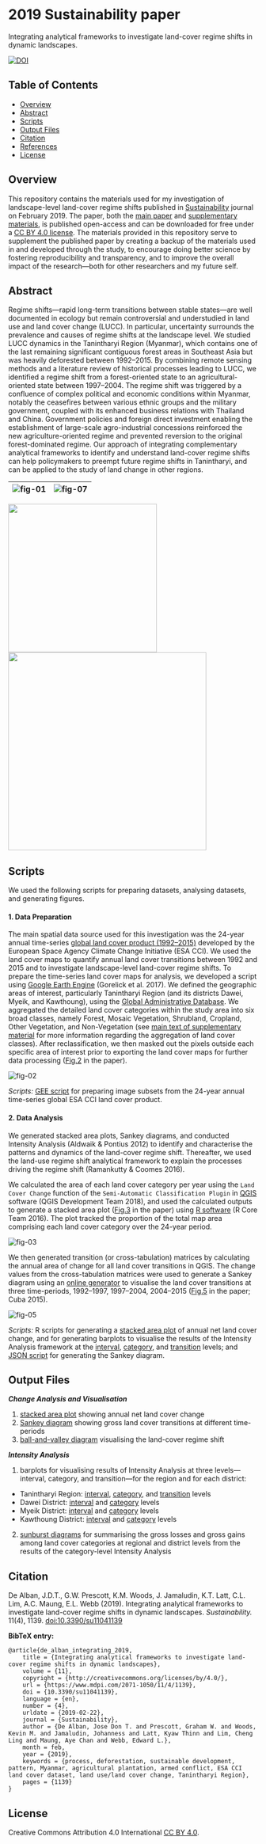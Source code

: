 # 2019 Sustainability paper
Integrating analytical frameworks to investigate land-cover regime shifts in dynamic landscapes.

[![DOI](https://img.shields.io/badge/DOI-10.3390%2Fsu11041139-blue.svg)](https://doi.org/10.3390/su11041139)


## Table of Contents
- [Overview](#overview)
- [Abstract](#abstract)
- [Scripts](#scripts)
- [Output Files](#output_files)
- [Citation](#citation)
- [References](#references)
- [License](#license)


<a name="overview"></a>
## Overview
This repository contains the materials used for my investigation of landscape-level land-cover regime shifts published in [Sustainability](https://www.mdpi.com/journal/sustainability) journal on February 2019. The paper, both the [main paper](https://www.mdpi.com/2071-1050/11/4/1139/pdf) and [supplementary materials](https://www.mdpi.com/2071-1050/11/4/1139#supplementary), is published open-access and can be downloaded for free under a [CC BY 4.0 license](#license). The materials provided in this repository serve to supplement the published paper by creating a backup of the materials used in and developed through the study, to encourage doing better science by fostering reproducibility and transparency, and to improve the overall impact of the research—both for other researchers and my future self.

<a name="abstract"></a>
## Abstract
Regime shifts—rapid long-term transitions between stable states—are well documented in ecology but remain controversial and understudied in land use and land cover change (LUCC). In particular, uncertainty surrounds the prevalence and causes of regime shifts at the landscape level. We studied LUCC dynamics in the Tanintharyi Region (Myanmar), which contains one of the last remaining significant contiguous forest areas in Southeast Asia but was heavily deforested between 1992–2015. By combining remote sensing methods and a literature review of historical processes leading to LUCC, we identified a regime shift from a forest-oriented state to an agricultural-oriented state between 1997–2004. The regime shift was triggered by a confluence of complex political and economic conditions within Myanmar, notably the ceasefires between various ethnic groups and the military government, coupled with its enhanced business relations with Thailand and China. Government policies and foreign direct investment enabling the establishment of large-scale agro-industrial concessions reinforced the new agriculture-oriented regime and prevented reversion to the original forest-dominated regime. Our approach of integrating complementary analytical frameworks to identify and understand land-cover regime shifts can help policymakers to preempt future regime shifts in Tanintharyi, and can be applied to the study of land change in other regions.

| ![fig-01](https://github.com/dondealban/ms-sustainability-2019/blob/master/figures/paper/De%20Alban%20et%20al_2019_Fig01_Conceptual%20Framework.jpg) | ![fig-07](https://github.com/dondealban/ms-sustainability-2019/blob/master/figures/paper/De%20Alban%20et%20al_2019_Fig07_Ball%20%26%20Valley%20Diagram.jpg) |
|:---:|:---:|
<img src="https://github.com/dondealban/ms-sustainability-2019/blob/master/figures/paper/De%20Alban%20et%20al_2019_Fig01_Conceptual%20Framework.jpg" width="300" />
<img src="https://github.com/dondealban/ms-sustainability-2019/blob/master/figures/paper/De%20Alban%20et%20al_2019_Fig01_Conceptual%20Framework.jpg" width="400" />

<a name="scripts"></a>
## Scripts
We used the following scripts for preparing datasets, analysing datasets, and generating figures.

#### 1. Data Preparation
The main spatial data source used for this investigation was the 24-year annual time-series [global land cover product (1992–2015)](https://www.esa-landcover-cci.org/?q=node/175) developed by the European Space Agency Climate Change Initiative (ESA CCI). We used the land cover maps to quantify annual land cover transitions between 1992 and 2015 and to investigate landscape-level land-cover regime shifts. To prepare the time-series land cover maps for analysis, we developed a script using [Google Earth Engine](https://earthengine.google.com/) (Gorelick et al. 2017). We defined the geographic areas of interest, particularly Tanintharyi Region (and its districts Dawei, Myeik, and Kawthoung), using the [Global Administrative Database](https://gadm.org/). We aggregated the detailed land cover categories within the study area into six broad classes, namely Forest, Mosaic Vegetation, Shrubland, Cropland, Other Vegetation, and Non-Vegetation (see [main text of supplementary material](https://www.mdpi.com/2071-1050/11/4/1139#supplementary) for more information regarding the aggregation of land cover classes). After reclassification, we then masked out the pixels outside each specific area of interest prior to exporting the land cover maps for further data processing ([Fig.2](https://github.com/dondealban/ms-sustainability-2019/blob/master/figures/paper/De%20Alban%20et%20al_2019_Fig02_Study%20Area.pdf) in the paper).

![fig-02](https://github.com/dondealban/ms-sustainability-2019/blob/master/figures/paper/De%20Alban%20et%20al_2019_Fig02_Study%20Area.jpg)

*Scripts:* [GEE script](https://github.com/dondealban/ms-sustainability-2019/blob/master/scripts/GEE/GEE_Prepare%20ESA%20CCI%20Land%20Cover%20Maps.js) for preparing image subsets from the 24-year annual time-series global ESA CCI land cover product.

#### 2. Data Analysis
We generated stacked area plots, Sankey diagrams, and conducted Intensity Analysis (Aldwaik & Pontius 2012) to identify and characterise the patterns and dynamics of the land-cover regime shift. Thereafter, we used the land-use regime shift analytical framework to explain the processes driving the regime shift (Ramankutty & Coomes 2016).

We calculated the area of each land cover category per year using the `Land Cover Change` function of the `Semi-Automatic Classification Plugin` in [QGIS](https://qgis.org/en/site/) software (QGIS Development Team 2018), and used the calculated outputs to generate a stacked area plot ([Fig.3](https://github.com/dondealban/ms-sustainability-2019/blob/master/figures/paper/De%20Alban%20et%20al_2019_Fig03_Stacked%20Area%20Plot.pdf) in the paper) using [R software](https://www.r-project.org/) (R Core Team 2016). The plot tracked the proportion of the total map area comprising each land cover category over the 24-year period.

![fig-03](https://github.com/dondealban/ms-sustainability-2019/blob/master/figures/paper/De%20Alban%20et%20al_2019_Fig03_Stacked%20Area%20Plot.jpg)

We then generated transition (or cross-tabulation) matrices by calculating the annual area of change for all land cover transitions in QGIS. The change values from the cross-tabulation matrices were used to generate a Sankey diagram using an [online generator](https://sankey.csaladen.es/#) to visualise the land cover transitions at three time-periods, 1992–1997, 1997–2004, 2004–2015 ([Fig.5](https://github.com/dondealban/ms-sustainability-2019/blob/master/figures/paper/De%20Alban%20et%20al_2019_Fig05_Sankey%20Diagram.pdf) in the paper; Cuba 2015).

![fig-05](https://github.com/dondealban/ms-sustainability-2019/blob/master/figures/paper/De%20Alban%20et%20al_2019_Fig05_Sankey%20Diagram.jpg)

*Scripts:* R scripts for generating a [stacked area plot](https://github.com/dondealban/ms-sustainability-2019/blob/master/scripts/R/R_Stacked-Area-Plot_Land-Cover-Transition.R) of annual net land cover change, and for generating barplots to visualise the results of the Intensity Analysis framework at the [interval](https://github.com/dondealban/ms-sustainability-2019/blob/master/scripts/R/R_Barplot_Intensity-Analysis-Interval-Level.R), [category](https://github.com/dondealban/ms-sustainability-2019/blob/master/scripts/R/R_Barplot_Intensity-Analysis-Category-Level.R), and [transition](https://github.com/dondealban/ms-sustainability-2019/blob/master/scripts/R/R_Barplot_Intensity-Analysis-Transition-Level.R) levels; and [JSON script](https://github.com/dondealban/ms-sustainability-2019/blob/master/scripts/JSON/Script_Sankey-Diagram.json) for generating the Sankey diagram.

<a name="output_files"></a>
## Output Files

***Change Analysis and Visualisation***
1. [stacked area plot](https://github.com/dondealban/ms-sustainability-2019/blob/master/figures/paper/De%20Alban%20et%20al_2019_Fig03_Stacked%20Area%20Plot.pdf) showing annual net land cover change
2. [Sankey diagram](https://github.com/dondealban/ms-sustainability-2019/blob/master/figures/paper/De%20Alban%20et%20al_2019_Fig05_Sankey%20Diagram.pdf) showing gross land cover transitions at different time-periods
3. [ball-and-valley diagram](https://github.com/dondealban/ms-sustainability-2019/blob/master/figures/paper/De%20Alban%20et%20al_2019_Fig07_Ball%20%26%20Valley%20Diagram.pdf) visualising the land-cover regime shift

***Intensity Analysis***
1. barplots for visualising results of Intensity Analysis at three levels—interval, category, and transition—for the region and for each district:
- Tanintharyi Region: [interval](https://github.com/dondealban/ms-sustainability-2019/blob/master/figures/paper/De%20Alban%20et%20al_2019_Fig04_Interval-Level%20Intensity%20Analysis.pdf), [category](https://github.com/dondealban/ms-sustainability-2019/blob/master/figures/paper/De%20Alban%20et%20al_2019_FigS5_Category-Level%20Intensity%20Analysis.pdf), and [transition](https://github.com/dondealban/ms-sustainability-2019/tree/master/figures/intensity%20analysis) levels
- Dawei District: [interval](https://github.com/dondealban/ms-sustainability-2019/blob/master/figures/paper/De%20Alban%20et%20al_2019_FigS2_Interval-Level%20Intensity%20Analysis%20-%20Dawei.pdf) and [category](https://github.com/dondealban/ms-sustainability-2019/blob/master/figures/paper/De%20Alban%20et%20al_2019_FigS6_Category-Level%20Intensity%20Analysis%20-%20Dawei.pdf) levels
- Myeik District: [interval](https://github.com/dondealban/ms-sustainability-2019/blob/master/figures/paper/De%20Alban%20et%20al_2019_FigS3_Interval-Level%20Intensity%20Analysis%20-%20Myeik.pdf) and [category](https://github.com/dondealban/ms-sustainability-2019/blob/master/figures/paper/De%20Alban%20et%20al_2019_FigS7_Category-Level%20Intensity%20Analysis%20-%20Myeik.pdf) levels
- Kawthoung District: [interval](https://github.com/dondealban/ms-sustainability-2019/blob/master/figures/paper/De%20Alban%20et%20al_2019_FigS4_Interval-Level%20Intensity%20Analysis%20-%20Kawthoung.pdf) and [category](https://github.com/dondealban/ms-sustainability-2019/blob/master/figures/paper/De%20Alban%20et%20al_2019_FigS8_Category-Level%20Intensity%20Analysis%20-%20Kawthoung.pdf) levels
2. [sunburst diagrams](https://github.com/dondealban/ms-sustainability-2019/blob/master/figures/paper/De%20Alban%20et%20al_2019_Fig06_Category-Level%20Intensity%20Analysis.pdf) for summarising the gross losses and gross gains among land cover categories at regional and district levels from the results of the category-level Intensity Analysis

<a name="citation"></a>
## Citation
De Alban, J.D.T., G.W. Prescott, K.M. Woods, J. Jamaludin, K.T. Latt, C.L. Lim, A.C. Maung, E.L. Webb (2019). Integrating analytical frameworks to investigate land-cover regime shifts in dynamic landscapes. *Sustainability.* 11(4), 1139. [doi:10.3390/su11041139](https://doi.org/10.3390/su11041139)

**BibTeX entry:**
```
@article{de_alban_integrating_2019,
	title = {Integrating analytical frameworks to investigate land-cover regime shifts in dynamic landscapes},
	volume = {11},
	copyright = {http://creativecommons.org/licenses/by/4.0/},
	url = {https://www.mdpi.com/2071-1050/11/4/1139},
	doi = {10.3390/su11041139},
	language = {en},
	number = {4},
	urldate = {2019-02-22},
	journal = {Sustainability},
	author = {De Alban, Jose Don T. and Prescott, Graham W. and Woods, Kevin M. and Jamaludin, Johanness and Latt, Kyaw Thinn and Lim, Cheng Ling and Maung, Aye Chan and Webb, Edward L.},
	month = feb,
	year = {2019},
	keywords = {process, deforestation, sustainable development, pattern, Myanmar, agricultural plantation, armed conflict, ESA CCI land cover dataset, land use/land cover change, Tanintharyi Region},
	pages = {1139}
}
```

<a name="license"></a>
## License
Creative Commons Attribution 4.0 International [CC BY 4.0](https://creativecommons.org/licenses/by/4.0/).
